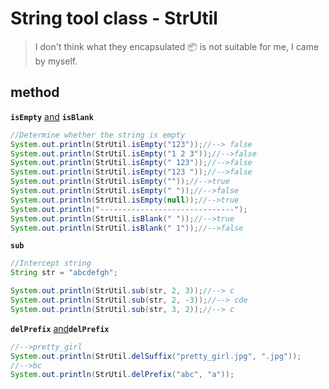 # String tool class - StrUtil

> I don't think what they encapsulated 📦 is not suitable for me, I came by myself.

## method

**`isEmpty`** [and]() **`isBlank`**

```java
//Determine whether the string is empty
System.out.println(StrUtil.isEmpty("123"));//--> false
System.out.println(StrUtil.isEmpty("1 2 3"));//-->false
System.out.println(StrUtil.isEmpty(" 123"));//-->false
System.out.println(StrUtil.isEmpty("123 "));//-->false
System.out.println(StrUtil.isEmpty(""));//-->true
System.out.println(StrUtil.isEmpty(" "));//-->false
System.out.println(StrUtil.isEmpty(null));//-->true
System.out.println("------------------------------");
System.out.println(StrUtil.isBlank(" "));//-->true
System.out.println(StrUtil.isBlank(" 1"));//-->false
```

**`sub`**

```java
//Intercept string
String str = "abcdefgh";

System.out.println(StrUtil.sub(str, 2, 3));//--> c
System.out.println(StrUtil.sub(str, 2, -3));//--> cde
System.out.println(StrUtil.sub(str, 3, 2));//--> c
```

**`delPrefix`** [and]()**`delPrefix`**

```java
//-->pretty_girl
System.out.println(StrUtil.delSuffix("pretty_girl.jpg", ".jpg"));
//-->bc
System.out.println(StrUtil.delPrefix("abc", "a"));
```

